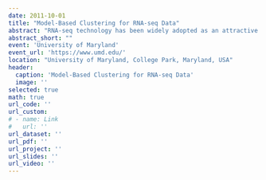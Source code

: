 ```yaml
---
date: 2011-10-01
title: "Model-Based Clustering for RNA-seq Data"
abstract: "RNA-seq technology has been widely adopted as an attractive alternative to microarray-based methods to study global gene expression. However, robust statistical tools to analyze these complex datasets are still lacking. By grouping genes with similar expression profiles across treatments, cluster analysis provides insight into gene functions and networks, and hence is an important technique for RNA-seq data analysis. We derive clustering algorithms based on appropriate probability models for RNA-seq data. An expectation-maximization algorithm and another two stochastic versions of expectation-maximization algorithms are described. In addition, a strategy for initialization based on likelihood is proposed to improve the clustering algorithms. Moreover, we present a model-based hybrid-hierarchical clustering method to generate a tree structure that allows visualization of relationships among clusters as well as flexibility of choosing the number of clusters. Results from both simulation studies and analysis of a maize RNA-seq dataset show that our proposed methods provide better clustering results than alternative methods such as the K-means algorithm and hierarchical clustering methods that are not based on probability models."
abstract_short: ""
event: 'University of Maryland'
event_url: 'https://www.umd.edu/'
location: "University of Maryland, College Park, Maryland, USA"
header:
  caption: 'Model-Based Clustering for RNA-seq Data'
  image: ''
selected: true
math: true
url_code: ''
url_custom: 
# - name: Link
#   url: ''
url_dataset: ''
url_pdf: ''
url_project: ''
url_slides: ''
url_video: ''
---
```

